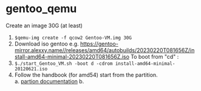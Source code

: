 # gentoo_qemu<br>
Create an image 30G (at least)
1. ```$qemu-img create -f qcow2 Gentoo-VM.img 30G```
2. Download iso gentoo e.g. https://gentoo-mirror.alexxy.name//releases/amd64/autobuilds/20230220T081656Z/install-amd64-minimal-20230220T081656Z.iso
To boot from "cd" :
3. ```$./start_Gentoo_VM.sh -boot d -cdrom install-amd64-minimal-20120621.iso```
4. Follow the handbook (for amd54) start from the partition. <br>
a. [partion documentation](https://wiki.gentoo.org/wiki/Handbook:AMD64/Installation/Disks)
b. 


